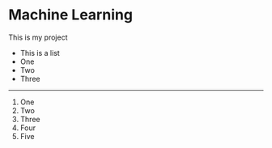 # Machine Learning 
This is my project
- This is a list
- One
- Two 
- Three

***

1. One
2. Two
3. Three
4. Four
5. Five
   
